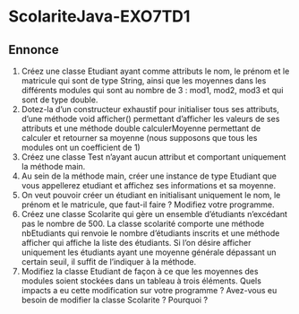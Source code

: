 # ScolariteJava-EXO7TD1
## Ennonce

1. Créez une classe Etudiant ayant comme attributs le nom, le prénom et le matricule qui sont de type String, ainsi que les moyennes dans les différents modules qui sont au nombre de 3 : mod1, mod2, mod3 et qui sont de type double.
2. Dotez-la d’un constructeur exhaustif pour initialiser tous ses attributs, d’une méthode void afficher() permettant d’afficher les valeurs de ses attributs et une méthode double calculerMoyenne permettant de calculer et retourner sa moyenne (nous supposons que tous les modules ont un coefficient de 1)
3. Créez une classe Test n’ayant aucun attribut et comportant uniquement la méthode main.
4. Au sein de la méthode main, créer une instance de type Etudiant que vous appellerez etudiant et
affichez ses informations et sa moyenne.
5. On veut pouvoir créer un étudiant en initialisant uniquement le nom, le prénom et le matricule, que
faut-il faire ? Modifiez votre programme.
6. Créez une classe Scolarite qui gère un ensemble d’étudiants n’excédant pas le nombre de 500. La
classe scolarité comporte une méthode nbEtudiants qui renvoie le nombre d’étudiants inscrits et une méthode afficher qui affiche la liste des étudiants. Si l’on désire afficher uniquement les étudiants ayant une moyenne générale dépassant un certain seuil, il suffit de l’indiquer à la méthode.
7. Modifiez la classe Etudiant de façon à ce que les moyennes des modules soient stockées dans un tableau à trois éléments. Quels impacts a eu cette modification sur votre programme ? Avez-vous eu besoin de modifier la classe Scolarite ? Pourquoi ?
